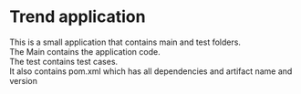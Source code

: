 # Trend application
This is a small application that contains main and test folders.  
The Main contains the application code.  
The test contains test cases.  
It also contains pom.xml which has all dependencies and artifact name and version
